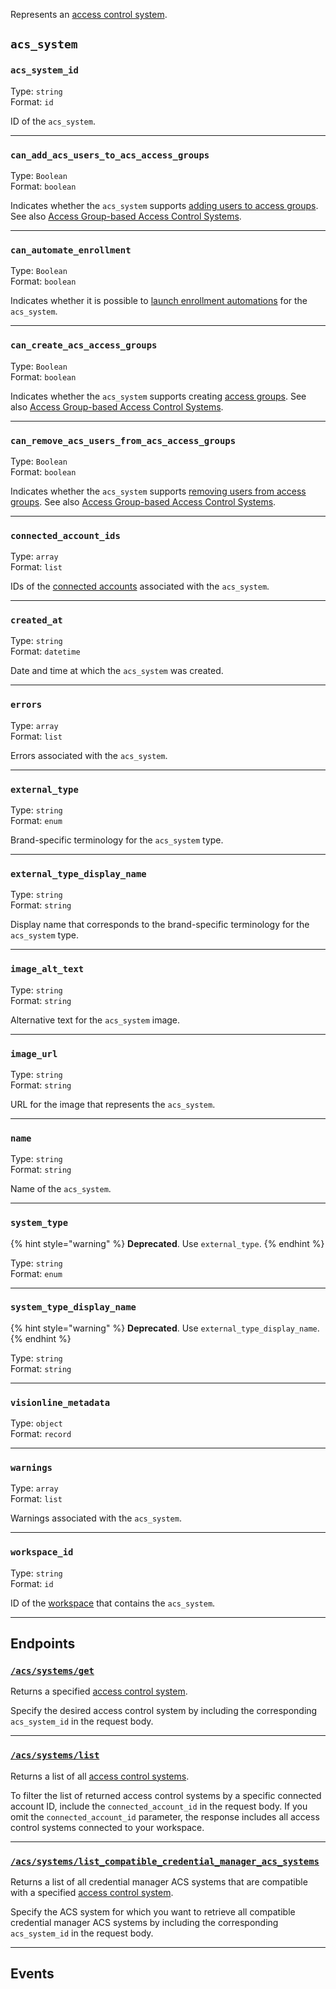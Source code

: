Represents an [access control system](../../../capability-guides/access-systems.md).

## `acs_system`

### `acs_system_id`

Type: `string`\
Format: `id`

ID of the `acs_system`.

---

### `can_add_acs_users_to_acs_access_groups`

Type: `Boolean`\
Format: `boolean`

Indicates whether the `acs_system` supports [adding users to access groups](../../../capability-guides/access-systems/assigning-users-to-access-groups#add-an-acs-user-to-an-access-group.md). See also [Access Group-based Access Control Systems](../../../capability-guides/access-systems/understanding-access-control-system-differences#access-group-based-access-control-systems.md).

---

### `can_automate_enrollment`

Type: `Boolean`\
Format: `boolean`

Indicates whether it is possible to [launch enrollment automations](../../../capability-guides/mobile-access-in-development/issuing-mobile-credentials-from-an-access-control-system#prepare-the-phones-for-a-user-identity-to-start-receiving-mobile-credentials-using-an-enrollment-aut.md) for the `acs_system`.

---

### `can_create_acs_access_groups`

Type: `Boolean`\
Format: `boolean`

Indicates whether the `acs_system` supports creating [access groups](../../../capability-guides/access-systems/assigning-users-to-access-groups.md). See also [Access Group-based Access Control Systems](../../../capability-guides/access-systems/understanding-access-control-system-differences#access-group-based-access-control-systems.md).

---

### `can_remove_acs_users_from_acs_access_groups`

Type: `Boolean`\
Format: `boolean`

Indicates whether the `acs_system` supports [removing users from access groups](../../../capability-guides/access-systems/assigning-users-to-access-groups#remove-an-acs-user-from-an-access-group.md). See also [Access Group-based Access Control Systems](../../../capability-guides/access-systems/understanding-access-control-system-differences#access-group-based-access-control-systems.md).

---

### `connected_account_ids`

Type: `array`\
Format: `list`

IDs of the [connected accounts](../../../core-concepts/connected-accounts.md) associated with the `acs_system`.

---

### `created_at`

Type: `string`\
Format: `datetime`

Date and time at which the `acs_system` was created.

---

### `errors`

Type: `array`\
Format: `list`

Errors associated with the `acs_system`.

---

### `external_type`

Type: `string`\
Format: `enum`

Brand-specific terminology for the `acs_system` type.

---

### `external_type_display_name`

Type: `string`\
Format: `string`

Display name that corresponds to the brand-specific terminology for the `acs_system` type.

---

### `image_alt_text`

Type: `string`\
Format: `string`

Alternative text for the `acs_system` image.

---

### `image_url`

Type: `string`\
Format: `string`

URL for the image that represents the `acs_system`.

---

### `name`

Type: `string`\
Format: `string`

Name of the `acs_system`.

---

### `system_type`

{% hint style="warning" %}
**Deprecated**. Use `external_type`.
{% endhint %}

Type: `string`\
Format: `enum`

---

### `system_type_display_name`

{% hint style="warning" %}
**Deprecated**. Use `external_type_display_name`.
{% endhint %}

Type: `string`\
Format: `string`

---

### `visionline_metadata`

Type: `object`\
Format: `record`

---

### `warnings`

Type: `array`\
Format: `list`

Warnings associated with the `acs_system`.

---

### `workspace_id`

Type: `string`\
Format: `id`

ID of the [workspace](../../../core-concepts/workspaces.md) that contains the `acs_system`.

---

## Endpoints

### [`/acs/systems/get`](.//acs/systems/get.md)

Returns a specified [access control system](../../../capability-guides/access-systems.md).

Specify the desired access control system by including the corresponding `acs_system_id` in the request body.

---

### [`/acs/systems/list`](.//acs/systems/list.md)

Returns a list of all [access control systems](../../../capability-guides/access-systems.md).

To filter the list of returned access control systems by a specific connected account ID, include the 
`connected_account_id` in the request body. If you omit the `connected_account_id` parameter, the 
response includes all access control systems connected to your workspace.

---

### [`/acs/systems/list_compatible_credential_manager_acs_systems`](.//acs/systems/list_compatible_credential_manager_acs_systems.md)

Returns a list of all credential manager ACS systems that are compatible with a specified 
[access control system](../../../capability-guides/access-systems.md).

Specify the ACS system for which you want to retrieve all compatible credential manager ACS 
systems by including the corresponding `acs_system_id` in the request body.

---

## Events